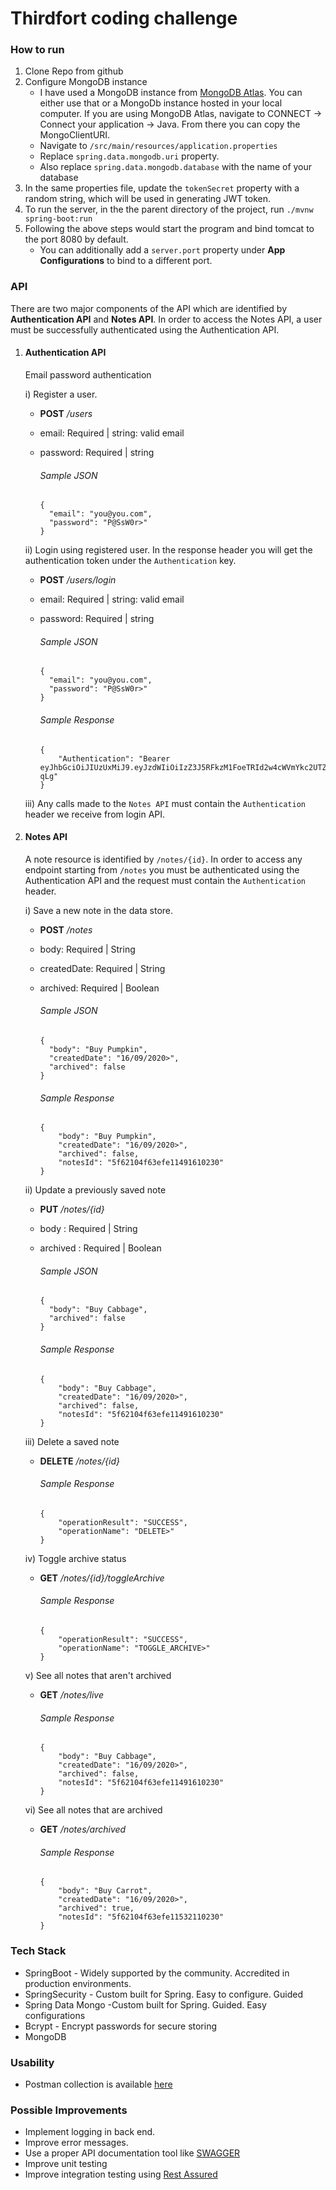 
# Thirdfort coding challenge

### How to run

1. Clone Repo from github
2. Configure MongoDB instance
   - I have used a MongoDB instance from [MongoDB Atlas](https://cloud.mongodb.com/). You can either use that or a MongoDb instance hosted in your local computer.
     If you are using MongoDB Atlas, navigate to CONNECT -> Connect your application -> Java. From there you can copy the MongoClientURI.
   - Navigate to ```/src/main/resources/application.properties```
   - Replace ```spring.data.mongodb.uri``` property.
   - Also replace ```spring.data.mongodb.database``` with the name of your database
3. In the same properties file, update the ```tokenSecret``` property with a random string, which will be used in generating JWT token.
4. To run the server, in the the parent directory of the project, run ```./mvnw spring-boot:run```
5. Following the above steps would start the program and bind tomcat to the port 8080 by default.
   - You can additionally add a ```server.port``` property under <b>App Configurations</b> to bind to a different port. 

### API

There are two major components of the API which are identified by <b>Authentication API</b> and <b>Notes API</b>.
In order to access the Notes API, a user must be successfully authenticated using the Authentication API.

1. #### Authentication API
   Email password authentication
   
   i) Register a user.
      - <b>POST</b> <i>/users</i>
      - email: Required | string: valid email
      - password: Required | string
      
	      ###### Sample JSON
	      ```
	      {
	        "email": "you@you.com",
	        "password": "P@SsW0r>"
	      }
	      ```
    
    ii) Login using registered user. In the response header you will get the authentication token under the ```Authentication``` key. 
	  - <b>POST</b> <i>/users/login</i>
	  - email: Required | string: valid email
      - password: Required | string

		###### Sample JSON
	      ```
	      {
	        "email": "you@you.com",
	        "password": "P@SsW0r>"
	      }
	      ```

		###### Sample Response
		```
		{
			"Authentication": "Bearer eyJhbGciOiJIUzUxMiJ9.eyJzdWIiOiIzZ3J5RFkzM1FoeTRId2w4cWVmYkc2UTZkd3VVMlYiLCJleHAiOjE2MDExMjU5MjN9.6qe8QMSM9yAHCpQdRDdyPTcvuVuCunUDc68F96e8EIbW9uiKa_9_6O_8QiAxKNRUXhH2wOnVJqZhapTlry-qLg"
		}
		```

	iii) Any calls made to the ```Notes API``` must contain the ```Authentication``` header we receive from login API.

2. #### Notes API

	A note resource is identified by ```/notes/{id}```. In order to access any endpoint starting from ```/notes``` you must be authenticated using the Authentication API and the request must contain the ```Authentication``` header.

	i) Save a new note in the data store.
	- <b>POST</b> <i>/notes</i>
	- body: Required | String
	- createdDate: Required | String
	- archived: Required | Boolean
	
		###### Sample JSON
	      
	      {
	        "body": "Buy Pumpkin",
	        "createdDate": "16/09/2020>",
	        "archived": false
	      }
	      

		###### Sample Response
		```
		{
	        "body": "Buy Pumpkin",
	        "createdDate": "16/09/2020>",
	        "archived": false,
	        "notesId": "5f62104f63efe11491610230"
	    }
		```
	ii) Update a previously saved note
	-  <b>PUT</b> <i>/notes/{id}</i>
	- body : Required | String
	- archived : Required | Boolean

		###### Sample JSON
	      
	      {
	        "body": "Buy Cabbage",
	        "archived": false
	      }
	      

		###### Sample Response
		```
		{
	        "body": "Buy Cabbage",
	        "createdDate": "16/09/2020>",
	        "archived": false,
	        "notesId": "5f62104f63efe11491610230"
	    }
		```
	iii) Delete a saved note	
	-  <b>DELETE</b> <i>/notes/{id}</i>

		###### Sample Response
		```
		{
	        "operationResult": "SUCCESS",
	        "operationName": "DELETE>"
	    }
		```
	iv) Toggle archive status 
	- <b>GET</b> <i>/notes/{id}/toggleArchive</i>

		###### Sample Response
		```
		{
	        "operationResult": "SUCCESS",
	        "operationName": "TOGGLE_ARCHIVE>"
	    }
		```

	v) See all notes that aren't archived
	- <b>GET</b> <i>/notes/live</i>

		###### Sample Response
		```
		{
	        "body": "Buy Cabbage",
	        "createdDate": "16/09/2020>",
	        "archived": false,
	        "notesId": "5f62104f63efe11491610230"
	    }
		```
	vi) See all notes that are archived
	- <b>GET</b> <i>/notes/archived</i>

		###### Sample Response
		```
		{
	        "body": "Buy Carrot",
	        "createdDate": "16/09/2020>",
	        "archived": true,
	        "notesId": "5f62104f63efe11532110230"
	    }
		```


### Tech Stack

- SpringBoot - Widely supported by the community. Accredited in production environments.
- SpringSecurity - Custom built  for Spring. Easy to configure. Guided
- Spring Data Mongo -Custom built for Spring. Guided. Easy configurations
- Bcrypt - Encrypt passwords for secure storing
- MongoDB 

### Usability

- Postman collection is available [here](https://www.getpostman.com/collections/16a2375ffd34b7a0b946)

### Possible Improvements

- Implement logging in back end.
- Improve error messages.  
- Use a proper API documentation tool like [SWAGGER]([https://swagger.io/](https://swagger.io/))
- Improve unit testing
- Improve integration testing using [Rest Assured]([https://rest-assured.io/](https://rest-assured.io/))
